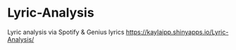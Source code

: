 # Lyric-Analysis
Lyric analysis via Spotify &amp; Genius lyrics
https://kaylaipp.shinyapps.io/Lyric-Analysis/
